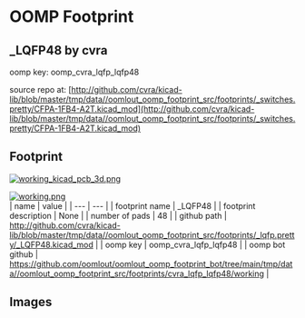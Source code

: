 # OOMP Footprint  
## _LQFP48  by cvra  
  
oomp key: oomp_cvra_lqfp_lqfp48  
  
source repo at: [http://github.com/cvra/kicad-lib/blob/master/tmp/data//oomlout_oomp_footprint_src/footprints/_switches.pretty/CFPA-1FB4-A2T.kicad_mod](http://github.com/cvra/kicad-lib/blob/master/tmp/data//oomlout_oomp_footprint_src/footprints/_switches.pretty/CFPA-1FB4-A2T.kicad_mod)  
## Footprint  
  
[![working_kicad_pcb_3d.png](working_kicad_pcb_3d_600.png)](working_kicad_pcb_3d.png)  
  
[![working.png](working_600.png)](working.png)  
| name | value | 
| --- | --- | 
| footprint name | _LQFP48 | 
| footprint description | None | 
| number of pads | 48 | 
| github path | http://github.com/cvra/kicad-lib/blob/master/tmp/data//oomlout_oomp_footprint_src/footprints/_lqfp.pretty/_LQFP48.kicad_mod | 
| oomp key | oomp_cvra_lqfp_lqfp48 | 
| oomp bot github | https://github.com/oomlout/oomlout_oomp_footprint_bot/tree/main/tmp/data//oomlout_oomp_footprint_src/footprints/cvra_lqfp_lqfp48/working | 
## Images  
